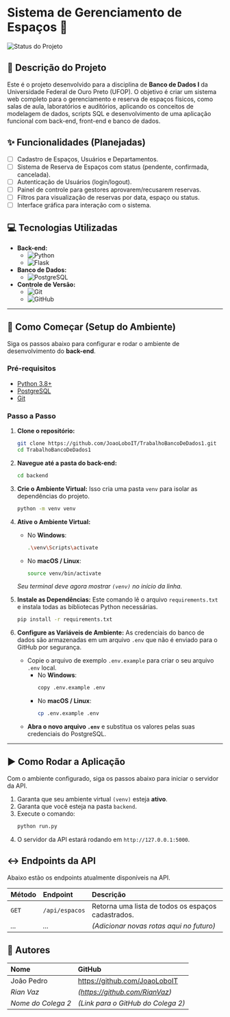 # Sistema de Gerenciamento de Espaços 🏫

![Status do Projeto](https://img.shields.io/badge/status-em%20desenvolvimento-yellow)

## 📝 Descrição do Projeto

Este é o projeto desenvolvido para a disciplina de **Banco de Dados I** da Universidade Federal de Ouro Preto (UFOP). O objetivo é criar um sistema web completo para o gerenciamento e reserva de espaços físicos, como salas de aula, laboratórios e auditórios, aplicando os conceitos de modelagem de dados, scripts SQL e desenvolvimento de uma aplicação funcional com back-end, front-end e banco de dados.

## ✨ Funcionalidades (Planejadas)

- [ ] Cadastro de Espaços, Usuários e Departamentos.
- [ ] Sistema de Reserva de Espaços com status (pendente, confirmada, cancelada).
- [ ] Autenticação de Usuários (login/logout).
- [ ] Painel de controle para gestores aprovarem/recusarem reservas.
- [ ] Filtros para visualização de reservas por data, espaço ou status.
- [ ] Interface gráfica para interação com o sistema.

## 💻 Tecnologias Utilizadas

- **Back-end:**
  - ![Python](https://img.shields.io/badge/Python-3776AB?style=for-the-badge&logo=python&logoColor=white)
  - ![Flask](https://img.shields.io/badge/Flask-000000?style=for-the-badge&logo=flask&logoColor=white)
- **Banco de Dados:**
  - ![PostgreSQL](https://img.shields.io/badge/PostgreSQL-4169E1?style=for-the-badge&logo=postgresql&logoColor=white)
- **Controle de Versão:**
  - ![Git](https://img.shields.io/badge/Git-F05032?style=for-the-badge&logo=git&logoColor=white)
  - ![GitHub](https://img.shields.io/badge/GitHub-181717?style=for-the-badge&logo=github&logoColor=white)

---

## 🚀 Como Começar (Setup do Ambiente)

Siga os passos abaixo para configurar e rodar o ambiente de desenvolvimento do **back-end**.

### Pré-requisitos

- [Python 3.8+](https://www.python.org/downloads/)
- [PostgreSQL](https://www.postgresql.org/download/)
- [Git](https://git-scm.com/downloads)

### Passo a Passo

1.  **Clone o repositório:**
    ```bash
    git clone https://github.com/JoaoLoboIT/TrabalhoBancoDeDados1.git
    cd TrabalhoBancoDeDados1
    ```

2.  **Navegue até a pasta do back-end:**
    ```bash
    cd backend
    ```

3.  **Crie o Ambiente Virtual:**
    Isso cria uma pasta `venv` para isolar as dependências do projeto.
    ```bash
    python -m venv venv
    ```

4.  **Ative o Ambiente Virtual:**
    - No **Windows**:
      ```bash
      .\venv\Scripts\activate
      ```
    - No **macOS / Linux**:
      ```bash
      source venv/bin/activate
      ```
    *Seu terminal deve agora mostrar `(venv)` no início da linha.*

5.  **Instale as Dependências:**
    Este comando lê o arquivo `requirements.txt` e instala todas as bibliotecas Python necessárias.
    ```bash
    pip install -r requirements.txt
    ```

6.  **Configure as Variáveis de Ambiente:**
    As credenciais do banco de dados são armazenadas em um arquivo `.env` que não é enviado para o GitHub por segurança.
    - Copie o arquivo de exemplo `.env.example` para criar o seu arquivo `.env` local.
      - No **Windows**:
        ```bash
        copy .env.example .env
        ```
      - No **macOS / Linux**:
        ```bash
        cp .env.example .env
        ```
    - **Abra o novo arquivo `.env`** e substitua os valores pelas suas credenciais do PostgreSQL.

---

## ▶️ Como Rodar a Aplicação

Com o ambiente configurado, siga os passos abaixo para iniciar o servidor da API.

1.  Garanta que seu ambiente virtual `(venv)` esteja **ativo**.
2.  Garanta que você esteja na pasta `backend`.
3.  Execute o comando:
    ```bash
    python run.py
    ```
4.  O servidor da API estará rodando em `http://127.0.0.1:5000`.

## ↔️ Endpoints da API

Abaixo estão os endpoints atualmente disponíveis na API.

| Método | Endpoint         | Descrição                                         |
| :----- | :--------------- | :------------------------------------------------ |
| `GET`  | `/api/espacos`   | Retorna uma lista de todos os espaços cadastrados. |
| *...* | *...* | *(Adicionar novas rotas aqui no futuro)* |


## 👥 Autores

| Nome                  | GitHub                                    |
| :-------------------- | :---------------------------------------- |
| João Pedro           | https://github.com/JoaoLoboIT                  |
| *Rian Vaz* | *(https://github.com/RianVaz)* |
| *Nome do Colega 2* | *(Link para o GitHub do Colega 2)* |